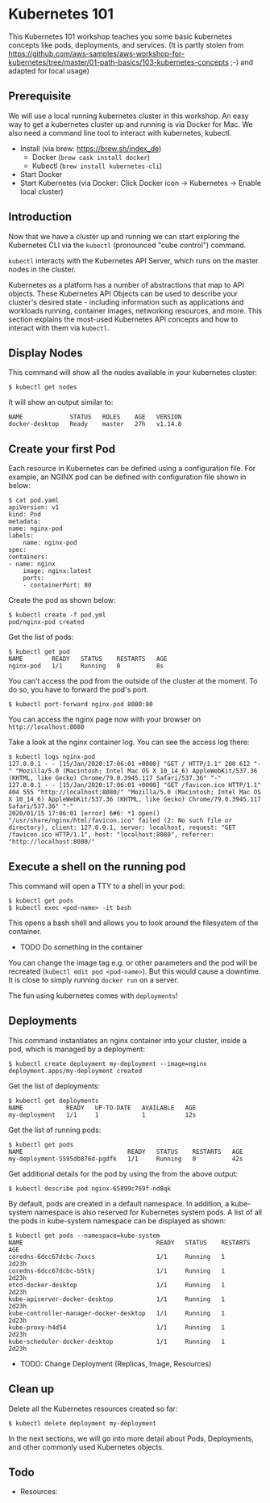 # Kubernetes 101

This Kubernetes 101 workshop teaches you some basic kubernetes concepts like pods, deployments, and services. (It is partly stolen from https://github.com/aws-samples/aws-workshop-for-kubernetes/tree/master/01-path-basics/103-kubernetes-concepts ;-) and adapted for local usage)

## Prerequisite
We will use a local running kubernetes cluster in this workshop. An easy way to get a kubernetes cluster up and running is via Docker for Mac. We also need a command line tool to interact with kubernetes, kubectl. 
* Install (via brew: https://brew.sh/index_de)
  * Docker (`brew cask install docker`)
  * Kubectl (`brew install kubernetes-cli`)
* Start Docker
* Start Kubernetes (via Docker: Click Docker icon -> Kubernetes -> Enable local cluster)


## Introduction 
Now that we have a cluster up and running we can start exploring the Kubernetes CLI via the `kubectl` (pronounced "cube control") command.

`kubectl` interacts with the Kubernetes API Server, which runs on the master nodes in the cluster.

Kubernetes as a platform has a number of abstractions that map to API objects. These Kubernetes API Objects can be used to describe your cluster's desired state - including information such as applications and workloads running, container images, networking resources, and more. This section explains the most-used Kubernetes API concepts and how to interact with them via `kubectl`.

## Display Nodes

This command will show all the nodes available in your kubernetes cluster:

    $ kubectl get nodes

It will show an output similar to:

    NAME             STATUS   ROLES    AGE   VERSION
    docker-desktop   Ready    master   27h   v1.14.8

## Create your first Pod
Each resource in Kubernetes can be defined using a configuration file. For example, an NGINX pod can be defined with configuration file shown in below:

    $ cat pod.yaml
    apiVersion: v1
    kind: Pod
    metadata:
    name: nginx-pod
    labels:
        name: nginx-pod
    spec:
    containers:
    - name: nginx
        image: nginx:latest
        ports:
        - containerPort: 80

Create the pod as shown below:

    $ kubectl create -f pod.yml
    pod/nginx-pod created

Get the list of pods:

    $ kubectl get pod
    NAME        READY   STATUS    RESTARTS   AGE
    nginx-pod   1/1     Running   0          8s

You can't access the pod from the outside of the cluster at the moment. To do so, you have to forward the pod's port.

    $ kubectl port-forward nginx-pod 8080:80

You can access the nginx page now with your browser on `http://localhost:8080`

Take a look at the nginx container log. You can see the access log there:

    $ kubectl logs nginx-pod
    127.0.0.1 - - [15/Jan/2020:17:06:01 +0000] "GET / HTTP/1.1" 200 612 "-" "Mozilla/5.0 (Macintosh; Intel Mac OS X 10_14_6) AppleWebKit/537.36 (KHTML, like Gecko) Chrome/79.0.3945.117 Safari/537.36" "-"
    127.0.0.1 - - [15/Jan/2020:17:06:01 +0000] "GET /favicon.ico HTTP/1.1" 404 555 "http://localhost:8080/" "Mozilla/5.0 (Macintosh; Intel Mac OS X 10_14_6) AppleWebKit/537.36 (KHTML, like Gecko) Chrome/79.0.3945.117 Safari/537.36" "-"
    2020/01/15 17:06:01 [error] 6#6: *1 open() "/usr/share/nginx/html/favicon.ico" failed (2: No such file or directory), client: 127.0.0.1, server: localhost, request: "GET /favicon.ico HTTP/1.1", host: "localhost:8080", referrer: "http://localhost:8080/"

## Execute a shell on the running pod
This command will open a TTY to a shell in your pod:

    $ kubectl get pods
    $ kubectl exec <pod-name> -it bash

This opens a bash shell and allows you to look around the filesystem of the container.

* TODO Do something in the container

You can change the image tag e.g. or other parameters and the pod will be recreated (`kubectl edit pod <pod-name>`). But this would cause a downtime. It is close to simply running `docker run` on a server. 

The fun using kubernetes comes with `deployments`!

## Deployments

This command instantiates an nginx container into your cluster, inside a pod, which is managed by a deployment:

    $ kubectl create deployment my-deployment --image=nginx
    deployment.apps/my-deployment created

Get the list of deployments:

    $ kubectl get deployments
    NAME            READY   UP-TO-DATE   AVAILABLE   AGE
    my-deployment   1/1     1            1           12s

Get the list of running pods:

    $ kubectl get pods
    NAME                             READY   STATUS    RESTARTS   AGE
    my-deployment-5595db876d-pgdfk   1/1     Running   0          42s

Get additional details for the pod by using the <pod-name> from the above output:

    $ kubectl describe pod nginx-65899c769f-nd8qk

By default, pods are created in a default namespace. In addition, a kube-system namespace is also reserved for Kubernetes system pods. A list of all the pods in kube-system namespace can be displayed as shown:

    $ kubectl get pods --namespace=kube-system
    NAME                                     READY   STATUS    RESTARTS   AGE
    coredns-6dcc67dcbc-7xxcs                 1/1     Running   1          2d23h
    coredns-6dcc67dcbc-b5tkj                 1/1     Running   1          2d23h
    etcd-docker-desktop                      1/1     Running   1          2d23h
    kube-apiserver-docker-desktop            1/1     Running   1          2d23h
    kube-controller-manager-docker-desktop   1/1     Running   1          2d23h
    kube-proxy-h4d54                         1/1     Running   1          2d23h
    kube-scheduler-docker-desktop            1/1     Running   1          2d23h
    
* TODO: Change Deployment (Replicas, Image, Resources)

## Clean up
Delete all the Kubernetes resources created so far:

    $ kubectl delete deployment my-deployment

In the next sections, we will go into more detail about Pods, Deployments, and other commonly used Kubernetes objects.

## Todo
* Resources: 
